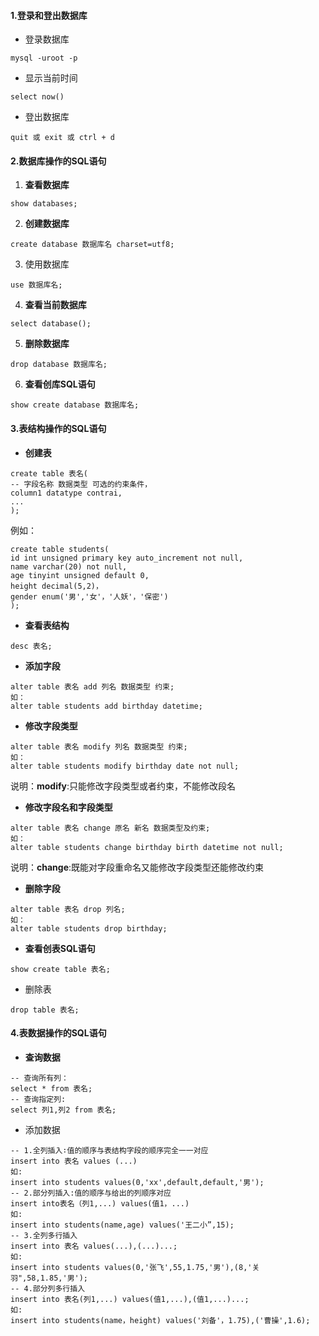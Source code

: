 #### 1.登录和登出数据库

- 登录数据库

```mysql
mysql -uroot -p
```

- 显示当前时间

```mysql
select now()
```

- 登出数据库

```mysql
quit 或 exit 或 ctrl + d
```

#### 2.数据库操作的SQL语句

1. **查看数据库**

```mysql
show databases;
```

2. **创建数据库**

```mysql
create database 数据库名 charset=utf8;
```

3. 使用数据库 

```mysql
use 数据库名;
```

4. **查看当前数据库**

```mysql
select database();
```

5. **删除数据库**

```mysql
drop database 数据库名;
```

6. **查看创库SQL语句**

```mysql
show create database 数据库名;
```

#### 3.表结构操作的SQL语句

- **创建表**

```mysql
create table 表名(
-- 字段名称 数据类型 可选的约束条件，
column1 datatype contrai,
...
);
```

例如：

```mysql
create table students(
id int unsigned primary key auto_increment not null,
name varchar(20) not null,
age tinyint unsigned default 0,
height decimal(5,2)，
gender enum('男','女'，'人妖'，'保密')
);
```

- **查看表结构**

```mysql
desc 表名;
```

- **添加字段**

```mysql
alter table 表名 add 列名 数据类型 约束;
如：
alter table students add birthday datetime;
```

- **修改字段类型**

```mysql
alter table 表名 modify 列名 数据类型 约束;
如：
alter table students modify birthday date not null;
```

说明：**modify**:只能修改字段类型或者约束，不能修改段名

- **修改字段名和字段类型**

```mysql
alter table 表名 change 原名 新名 数据类型及约束;
如：
alter table students change birthday birth datetime not null;
```

说明：**change**:既能对字段重命名又能修改字段类型还能修改约束

- **删除字段**

```mysql
alter table 表名 drop 列名;
如：
alter table students drop birthday;
```

- **查看创表SQL语句**

```mysql
show create table 表名;
```

- 删除表

```mysql
drop table 表名;
```

#### 4.表数据操作的SQL语句

- **查询数据**

```mysql
-- 查询所有列：
select * from 表名;
-- 查询指定列:
select 列1,列2 from 表名;
```

- 添加数据

```mysql
-- 1.全列插入∶值的顺序与表结构字段的顺序完全一一对应
insert into 表名 values (...)
如:
insert into students values(0,'xx',default,default,'男');
-- 2.部分列插入:值的顺序与给出的列顺序对应
insert into表名（列1,...) values(值1，...)
如:
insert into students(name,age) values('王二小”,15);
-- 3.全列多行插入
insert into 表名 values(...),(...)...;
如:
insert into students values(0,'张飞',55,1.75,'男'),(8,'关羽",58,1.85,'男');
-- 4.部分列多行插入
insert into 表名(列1,...) values(值1,...),(值1,...)...;
如:
insert into students(name，height) values('刘备'，1.75),('曹操',1.6);

```